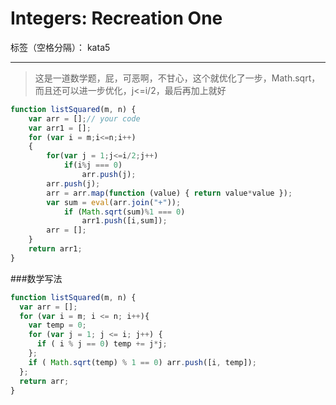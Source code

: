 # Integers: Recreation One

标签（空格分隔）： kata5

---

>这是一道数学题，屁，可恶啊，不甘心，这个就优化了一步，Math.sqrt，而且还可以进一步优化，j<=i/2，最后再加上就好
```javascript
function listSquared(m, n) {
    var arr = [];// your code
    var arr1 = [];
    for (var i = m;i<=n;i++)
    {
        for(var j = 1;j<=i/2;j++)
            if(i%j === 0)
                arr.push(j);
        arr.push(j);
        arr = arr.map(function (value) { return value*value });
        var sum = eval(arr.join("+"));
            if (Math.sqrt(sum)%1 === 0)
                arr1.push([i,sum]);
        arr = [];
    }
    return arr1;
}
```

###数学写法
```javascript
function listSquared(m, n) {
  var arr = [];
  for (var i = m; i <= n; i++){
    var temp = 0;
    for (var j = 1; j <= i; j++) {
      if ( i % j == 0) temp += j*j;  
    };
    if ( Math.sqrt(temp) % 1 == 0) arr.push([i, temp]);
  };
  return arr;
}
```
